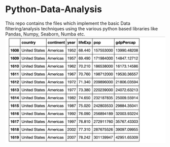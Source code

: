 # Python-Data-Analysis
This repo contains the files which implement the basic Data filtering/analysis techniques using the various python based libraries like Pandas, Numpy, Seaborn, Numba etc.
![](images/1.png)
